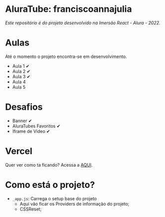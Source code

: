 # AluraTube: franciscoannajulia

<i>Este repositório é do projeto desenvolvido na Imersão React - Alura - 2022.</i>

# Aulas
Até o momento o projeto encontra-se em desenvolvimento.
- Aula 1 ✔
- Aula 2 ✔
- Aula 3 ✔
- Aula 4
- Aula 5

# Desafios
- Banner ✔
- AluraTubes Favoritos ✔
- Iframe de Video ✔

# Vercel
Quer ver como ta ficando? Acessa a <a href="https://aluratube-franciscoannajulia.vercel.app/">AQUI</a>.

# Como está o projeto?
- `_app.js`: Carrega o setup base do projeto
    - Aqui vão ficar os Providers de informação do projeto;
    - CSSReset;